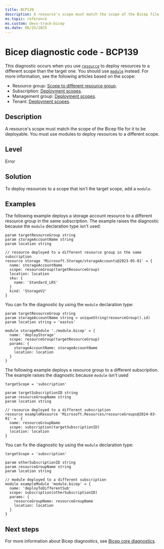 ```yaml
---
title: BCP139
description: A resource's scope must match the scope of the Bicep file for it to be deployable. You must use modules to deploy resources to a different scope.
ms.topic: reference
ms.custom: devx-track-bicep
ms.date: 06/25/2025
---
```


# Bicep diagnostic code - BCP139

This diagnostic occurs when you use [`resource`](../file.md#resources) to deploy resources to a different scope than the target one. You should use [`module`](../file.md#modules) instead. For more information, see the following articles based on the scope:

- Resource group: [Scope to different resource group](../deploy-to-resource-group.md#scope-to-different-resource-group).
- Subscription: [Deployment scopes](../deploy-to-subscription.md#deployment-scopes).
- Management group: [Deployment scopes](../deploy-to-management-group.md#deployment-scopes).
- Tenant: [Deployment scopes](../deploy-to-tenant.md#deployment-scopes).

## Description

A resource's scope must match the scope of the Bicep file for it to be deployable. You must use modules to deploy resources to a different scope.

## Level

Error

## Solution

To deploy resources to a scope that isn't the target scope, add a `module`.

## Examples

The following example deploys a storage account resource to a different resource group in the same subscription. The example raises the diagnostic because the `module` declaration type isn't used:

```bicep
param targetResourceGroup string
param storageAccountName string 
param location string 

// resource deployed to a different resource group in the same subscription
resource storage 'Microsoft.Storage/storageAccounts@2023-05-01' = {
  name: storageAccountName
  scope: resourceGroup(targetResourceGroup)
  location: location
  sku: {
    name: 'Standard_LRS'
  }
  kind: 'StorageV2'
}
```

You can fix the diagnostic by using the `module` declaration type:

```bicep
param targetResourceGroup string 
param storageAccountName string = uniqueString(resourceGroup().id)
param location string = 'eastus'

module storageModule './module.bicep' = {
  name: 'deployStorage'
  scope: resourceGroup(targetResourceGroup)
  params: {
    storageAccountName: storageAccountName
    location: location
  }
}
```

The following example deploys a resource group to a different subscription. The example raises the diagnostic because `module` isn't used

```bicep
targetScope = 'subscription'

param targetSubscriptionID string
param resourceGroupName string
param location string 

// resource deployed to a different subscription
resource exampleResource 'Microsoft.Resources/resourceGroups@2024-03-01' =  {
  name: resourceGroupName
  scope: subscription(targetSubscriptionID)
  location: location
}
```

You can fix the diagnostic by using the `module` declaration type:

```bicep
targetScope = 'subscription'

param otherSubscriptionID string
param resourceGroupName string
param location string

// module deployed to a different subscription
module exampleModule 'module.bicep' = {
  name: 'deployToDifferentSub'
  scope: subscription(otherSubscriptionID)
  params: {
    resourceGroupName: resourceGroupName
    location: location
  }
}
```

## Next steps

For more information about Bicep diagnostics, see [Bicep core diagnostics](../bicep-core-diagnostics.md).
